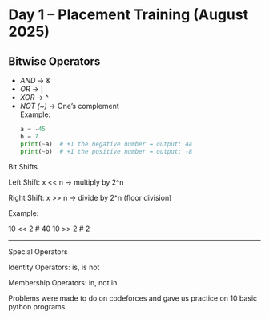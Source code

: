 # Day 1 – Placement Training (August 2025)

## Bitwise Operators
- *AND* → &
- *OR* → |
- *XOR* → ^
- *NOT (~)* → One’s complement  
  Example:  
  ```python
  a = -45
  b = 7
  print(~a)  # +1 the negative number → output: 44
  print(~b)  # +1 the positive number → output: -8

Bit Shifts

Left Shift: x << n → multiply by 2^n

Right Shift: x >> n → divide by 2^n (floor division)

Example:

10 << 2  # 40
10 >> 2  # 2

---
Special Operators

Identity Operators: is, is not

Membership Operators: in, not in

Problems were made to do on codeforces and gave us practice on 10 basic python programs

